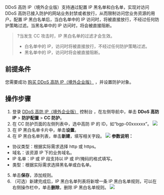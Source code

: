 DDoS 高防  IP（境外企业版）支持通过配置 IP 黑名单和白名单，实现对访问 DDoS 高防已接入防护的网站业务封禁或者放行，从而限制访问您业务资源的用户。配置 IP 黑白名单后，当白名单中的 IP 访问时，将被直接放行，不经过任何防护策略过滤。当黑名单中的 IP 访问时，将会被直接阻断。
>?当发生 CC 攻击时，IP 黑白名单的过滤才会生效。
>- 白名单中的 IP，访问时将被直接放行，不经过任何防护策略过滤。
>- 黑名单中的 IP，访问时将会被直接阻断。


## 前提条件
您需要成功 [购买 DDoS 高防 IP（境外企业版）](https://cloud.tencent.com/document/product/1014/56255)  ，并设置防护对象。


## 操作步骤
1. 登录 [DDoS 高防 IP（境外企业版）](https://console.cloud.tencent.com/ddos/ddos-basic) 控制台 ，在左侧导航中，单击 **DDoS 高防 IP** > **防护配置** > **CC 防护**。
2. 在 CC 防护页面的左侧列表中，选中高防 IP 的 ID，如“bgp-00xxxxxx”。
![](https://qcloudimg.tencent-cloud.cn/raw/8dffdad7a2bb7a9cf45d59390c4597d1.png)
3. 在 IP 黑白名单卡片中，单击**设置**。
4. 在 IP 黑白名单列表，单击**新建**，填写相关字段。
![](https://qcloudimg.tencent-cloud.cn/raw/7e978b233c7aac61dcbc4a53cf0e681e.png)
**参数说明：**
 - 协议类型：根据实际需求选择 http 或 https。
 - 域名：该资源 IP 下的业务域名。
 - IP 名单：IP 或 IP 段支持以 IP 或 IP/掩码的格式填写。
 - 类型：根据实际需求选择黑名单或白名单。
5. 单击**保存**，添加规则。
6. （可选）新建完成后，IP 黑白名单列表将新增一条 IP 黑白名单规则，可以在右侧操作栏中，单击**删除**，删除 IP 黑白名单规则。
![](https://qcloudimg.tencent-cloud.cn/raw/7e5d5767bb2f2a96d87348db5a3c094d.png)
